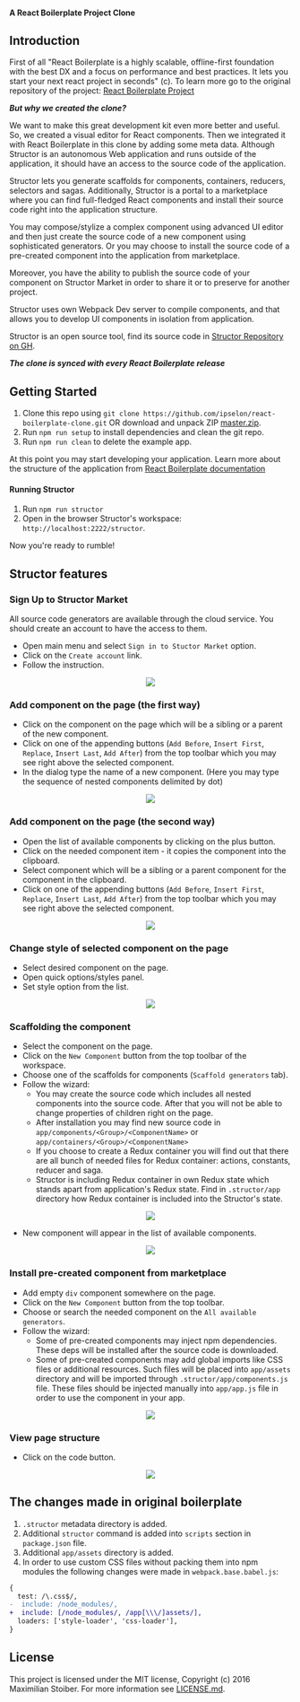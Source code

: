 #### A React Boilerplate Project Clone

## Introduction

First of all "React Boilerplate is a highly scalable, offline-first foundation with the best DX and a focus on performance and best practices.
It lets you start your next react project in seconds" (c). To learn more go to the original repository of the project: [React Boilerplate Project](https://github.com/mxstbr/react-boilerplate)

***But why we created the clone?*** 
 
We want to make this great development kit even more better and useful. So, we created a visual editor for React components. Then we integrated it with React Boilerplate in this clone by adding some meta data.
Although Structor is an autonomous Web application and runs outside of the application, it should have an access to the source code of the application.
   
Structor lets you generate scaffolds for components, containers, reducers, selectors and sagas. 
Additionally, Structor is a portal to a marketplace where you can find full-fledged React components and install their source code right into the application structure. 

You may compose/stylize a complex component using advanced UI editor and then just create the source code of a new component using sophisticated generators. 
Or you may choose to install the source code of a pre-created component into the application from marketplace.

Moreover, you have the ability to publish the source code of your component on Structor Market in order to share it or to preserve for another project.

Structor uses own Webpack Dev server to compile components, and that allows you to develop UI components in isolation from application.   

Structor is an open source tool, find its source code in [Structor Repository on GH](https://github.com/ipselon/structor).

***The clone is synced with every React Boilerplate release***

## Getting Started

1. Clone this repo using `git clone https://github.com/ipselon/react-boilerplate-clone.git` 
   OR 
   download and unpack ZIP [master.zip](https://github.com/ipselon/react-boilerplate-clone/archive/master.zip).
1. Run `npm run setup` to install dependencies and clean the git repo.
1. Run `npm run clean` to delete the example app.

At this point you may start developing your application. 
Learn more about the structure of the application from [React Boilerplate documentation](https://github.com/mxstbr/react-boilerplate#documentation) 

#### Running Structor

1. Run `npm run structor`
1. Open in the browser Structor's workspace: `http://localhost:2222/structor`.

Now you're ready to rumble!

## Structor features

### Sign Up to Structor Market

All source code generators are available through the cloud service. You should create an account to have the access to them.
* Open main menu and select `Sign in to Stuctor Market` option.
* Click on the `Create account` link.
* Follow the instruction.

<p align="center">
  <img src="https://raw.githubusercontent.com/ipselon/structor/master/docs/img/sign-up-structor-market.png" />
</p>

### Add component on the page (the first way)

* Click on the component on the page which will be a sibling or a parent of the new component.
* Click on one of the appending buttons (`Add Before`, `Insert First`, `Replace`, `Insert Last`, `Add After`) from the top toolbar which you may see right above the selected component.
* In the dialog type the name of a new component. (Here you may type the sequence of nested components delimited by dot)

<p align="center">
  <img src="https://raw.githubusercontent.com/ipselon/structor/master/docs/img/add-component-1.png" />
</p>

### Add component on the page (the second way)

* Open the list of available components by clicking on the plus button.
* Click on the needed component item - it copies the component into the clipboard. 
* Select component which will be a sibling or a parent component for the component in the clipboard.
* Click on one of the appending buttons (`Add Before`, `Insert First`, `Replace`, `Insert Last`, `Add After`) from the top toolbar which you may see right above the selected component. 

<p align="center">
  <img src="https://raw.githubusercontent.com/ipselon/structor/master/docs/img/add-component-2.png" />
</p>

### Change style of selected component on the page

* Select desired component on the page.
* Open quick options/styles panel.
* Set style option from the list.

<p align="center">
  <img src="https://raw.githubusercontent.com/ipselon/structor/master/docs/img/change-component-style.png" />
</p>

### Scaffolding the component

* Select the component on the page.
* Click on the `New Component` button from the top toolbar of the workspace.
* Choose one of the scaffolds for components (`Scaffold generators` tab).
* Follow the wizard:
    * You may create the source code which includes all nested components into the source code. After that you will not be able to change properties of children right on the page.
    * After installation you may find new source code in `app/components/<Group>/<ComponentName>` or `app/containers/<Group>/<ComponentName>`
    * If you choose to create a Redux container you will find out that there are all bunch of needed files for Redux container: actions, constants, reducer and saga.
    * Structor is including Redux container in own Redux state which stands apart from application's Redux state. Find in `.structor/app` directory how Redux container is included into the Structor's state.  
    
<p align="center">
  <img src="https://raw.githubusercontent.com/ipselon/structor/master/docs/img/scaffolding-component-1.png" />
</p>
    
* New component will appear in the list of available components. 

<p align="center">
  <img src="https://github.com/ipselon/structor/blob/master/docs/img/scaffolding-component-2.png" />
</p>

### Install pre-created component from marketplace

* Add empty `div` component somewhere on the page.
* Click on the `New Component` button from the top toolbar.
* Choose or search the needed component on the `All available generators`.
* Follow the wizard:
    * Some of pre-created components may inject npm dependencies. These deps will be installed after the source code is downloaded.
    * Some of pre-created components may add global imports like CSS files or additional resources. Such files will be placed into `app/assets` directory and will be imported through `.structor/app/components.js` file. These files should be injected manually into `app/app.js` file in order to use the component in your app.  
    
<p align="center">
  <img src="https://raw.githubusercontent.com/ipselon/structor/master/docs/img/install-component.png" />
</p>

### View page structure

* Click on the code button.

<p align="center">
  <img src="https://raw.githubusercontent.com/ipselon/structor/master/docs/img/treeview-page-structure.png" />
</p>

## The changes made in original boilerplate

1. `.structor` metadata directory is added.
1. Additional `structor` command is added into `scripts` section in `package.json` file.
1. Additional `app/assets` directory is added.
1. In order to use custom CSS files without packing them into npm modules the following changes were made in `webpack.base.babel.js`:
```diff
{
  test: /\.css$/,
-  include: /node_modules/,
+  include: [/node_modules/, /app[\\\/]assets/],
  loaders: ['style-loader', 'css-loader'],
}
``` 

## License

This project is licensed under the MIT license, Copyright (c) 2016 Maximilian
Stoiber. For more information see [LICENSE.md](https://github.com/mxstbr/react-boilerplate/blob/master/LICENSE.md).
